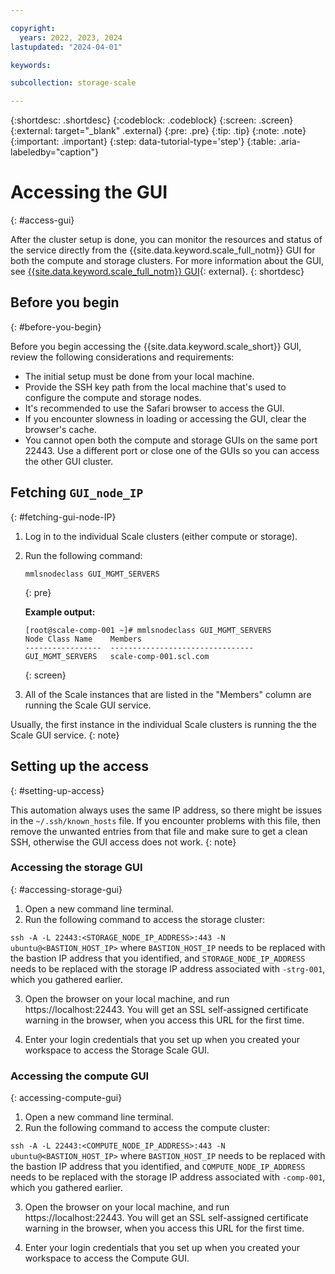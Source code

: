 ```yaml
---

copyright:
  years: 2022, 2023, 2024
lastupdated: "2024-04-01"

keywords: 

subcollection: storage-scale

---
```


{:shortdesc: .shortdesc}
{:codeblock: .codeblock}
{:screen: .screen}
{:external: target="_blank" .external}
{:pre: .pre}
{:tip: .tip}
{:note: .note}
{:important: .important}
{:step: data-tutorial-type='step'}
{:table: .aria-labeledby="caption"}

# Accessing the GUI
{: #access-gui}

After the cluster setup is done, you can monitor the resources and status of the service directly from the {{site.data.keyword.scale_full_notm}} GUI for both the compute and storage clusters. For more information about the GUI, see [{{site.data.keyword.scale_full_notm}} GUI](https://www.ibm.com/docs/en/spectrum-scale/5.1.3?topic=reference-spectrum-scale-gui){: external}.
{: shortdesc}

## Before you begin
{: #before-you-begin}

Before you begin accessing the {{site.data.keyword.scale_short}} GUI, review the following considerations and requirements:

* The initial setup must be done from your local machine.
* Provide the SSH key path from the local machine that's used to configure the compute and storage nodes.
* It's recommended to use the Safari browser to access the GUI.
* If you encounter slowness in loading or accessing the GUI, clear the browser's cache.
* You cannot open both the compute and storage GUIs on the same port 22443. Use a different port or close one of the GUIs so you can access the other GUI cluster.

## Fetching `GUI_node_IP`
{: #fetching-gui-node-IP}

1. Log in to the individual Scale clusters (either compute or storage).
2. Run the following command:

    ```
    mmlsnodeclass GUI_MGMT_SERVERS
    ```
    {: pre}

    **Example output:**
    ```
    [root@scale-comp-001 ~]# mmlsnodeclass GUI_MGMT_SERVERS
    Node Class Name    Members
    -----------------  --------------------------------
    GUI_MGMT_SERVERS   scale-comp-001.scl.com
    ```
    {: screen}

3. All of the Scale instances that are listed in the "Members" column are running the Scale GUI service.

Usually, the first instance in the individual Scale clusters is running the the Scale GUI service.
{: note}

## Setting up the access
{: #setting-up-access}

This automation always uses the same IP address, so there might be issues in the `~/.ssh/known_hosts` file. If you encounter problems with this file, then remove the unwanted entries from that file and make sure to get a clean SSH, otherwise the GUI access does not work.
{: note}

### Accessing the storage GUI
{: #accessing-storage-gui}

1. Open a new command line terminal.
2. Run the following command to access the storage cluster:

  `ssh -A -L 22443:<STORAGE_NODE_IP_ADDRESS>:443 -N ubuntu@<BASTION_HOST_IP>`
  where `BASTION_HOST_IP` needs to be replaced with the bastion IP address that you identified, and `STORAGE_NODE_IP_ADDRESS` needs to be replaced with the storage IP address associated with `-strg-001`, which you gathered earlier.

3. Open the browser on your local machine, and run https://localhost:22443. You will get an SSL self-assigned certificate warning in the browser, when you access this URL for the first time.

4. Enter your login credentials that you set up when you created your workspace to access the Storage Scale GUI.

### Accessing the compute GUI
{: accessing-compute-gui}

1. Open a new command line terminal.
2. Run the following command to access the compute cluster:

  `ssh -A -L 22443:<COMPUTE_NODE_IP_ADDRESS>:443 -N ubuntu@<BASTION_HOST_IP>`
  where `BASTION_HOST_IP` needs to be replaced with the bastion IP address that you identified, and `COMPUTE_NODE_IP_ADDRESS` needs to be replaced with the storage IP address associated with `-comp-001`, which you gathered earlier.

3. Open the browser on your local machine, and run https://localhost:22443. You will get an SSL self-assigned certificate warning in the browser, when you access this URL for the first time.

4. Enter your login credentials that you set up when you created your workspace to access the Compute GUI.